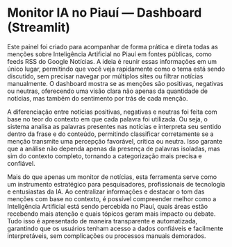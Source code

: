 # Monitor IA no Piauí — Dashboard (Streamlit)

Este painel foi criado para acompanhar de forma prática e direta todas as menções sobre Inteligência Artificial no Piauí em fontes públicas, como feeds RSS do Google Notícias. A ideia é reunir essas informações em um único lugar, permitindo que você veja rapidamente como o tema está sendo discutido, sem precisar navegar por múltiplos sites ou filtrar notícias manualmente. O dashboard mostra se as menções são positivas, negativas ou neutras, oferecendo uma visão clara não apenas da quantidade de notícias, mas também do sentimento por trás de cada menção.

A diferenciação entre notícias positivas, negativas e neutras foi feita com base no teor do contexto em que cada palavra foi utilizada. Ou seja, o sistema analisa as palavras presentes nas notícias e interpreta seu sentido dentro da frase e do conteúdo, permitindo classificar corretamente se a menção transmite uma percepção favorável, crítica ou neutra. Isso garante que a análise não dependa apenas da presença de palavras isoladas, mas sim do contexto completo, tornando a categorização mais precisa e confiável.

Mais do que apenas um monitor de notícias, esta ferramenta serve como um instrumento estratégico para pesquisadores, profissionais de tecnologia e entusiastas da IA. Ao centralizar informações e destacar o tom das menções com base no contexto, é possível compreender melhor como a Inteligência Artificial está sendo percebida no Piauí, quais áreas estão recebendo mais atenção e quais tópicos geram mais impacto ou debate. Tudo isso é apresentado de maneira transparente e automatizada, garantindo que os usuários tenham acesso a dados confiáveis e facilmente interpretáveis, sem complicações ou processos manuais demorados.
